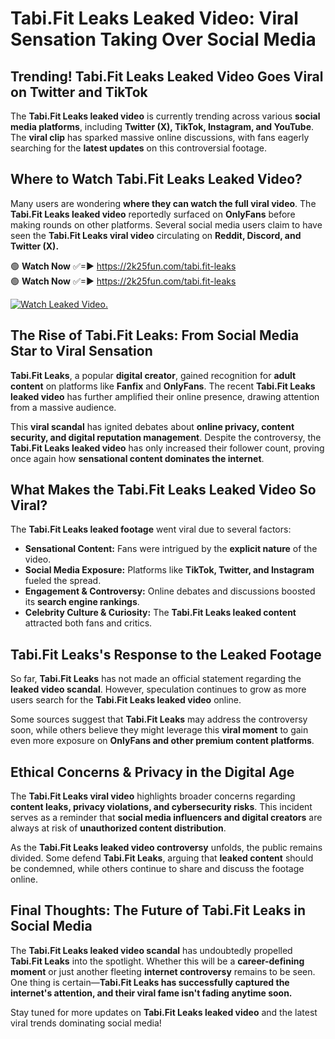 # Tabi.Fit Leaks Leaked Video: Viral Sensation Taking Over Social Media

## **Trending! Tabi.Fit Leaks Leaked Video Goes Viral on Twitter and TikTok**
The **Tabi.Fit Leaks leaked video** is currently trending across various **social media platforms**, including **Twitter (X), TikTok, Instagram, and YouTube**. The **viral clip** has sparked massive online discussions, with fans eagerly searching for the **latest updates** on this controversial footage.

## **Where to Watch Tabi.Fit Leaks Leaked Video?**
Many users are wondering **where they can watch the full viral video**. The **Tabi.Fit Leaks leaked video** reportedly surfaced on **OnlyFans** before making rounds on other platforms. Several social media users claim to have seen the **Tabi.Fit Leaks viral video** circulating on **Reddit, Discord, and Twitter (X).**

🟢 **Watch Now** ✅=► https://2k25fun.com/tabi.fit-leaks  
🟢 **Watch Now** ✅=► https://2k25fun.com/tabi.fit-leaks  

[![Watch Leaked Video.](https://miro.medium.com/v2/resize:fit:828/format:webp/1*cilzJN44JGOrTw9NJCrNHA.gif "Watch Leaked Video")](https://2k25fun.com/tabi.fit-leaks)

## **The Rise of Tabi.Fit Leaks: From Social Media Star to Viral Sensation**
**Tabi.Fit Leaks**, a popular **digital creator**, gained recognition for **adult content** on platforms like **Fanfix** and **OnlyFans**. The recent **Tabi.Fit Leaks leaked video** has further amplified their online presence, drawing attention from a massive audience.

This **viral scandal** has ignited debates about **online privacy, content security, and digital reputation management**. Despite the controversy, the **Tabi.Fit Leaks leaked video** has only increased their follower count, proving once again how **sensational content dominates the internet**.

## **What Makes the Tabi.Fit Leaks Leaked Video So Viral?**
The **Tabi.Fit Leaks leaked footage** went viral due to several factors:
- **Sensational Content:** Fans were intrigued by the **explicit nature** of the video.
- **Social Media Exposure:** Platforms like **TikTok, Twitter, and Instagram** fueled the spread.
- **Engagement & Controversy:** Online debates and discussions boosted its **search engine rankings**.
- **Celebrity Culture & Curiosity:** The **Tabi.Fit Leaks leaked content** attracted both fans and critics.

## **Tabi.Fit Leaks's Response to the Leaked Footage**
So far, **Tabi.Fit Leaks** has not made an official statement regarding the **leaked video scandal**. However, speculation continues to grow as more users search for the **Tabi.Fit Leaks leaked video** online.

Some sources suggest that **Tabi.Fit Leaks** may address the controversy soon, while others believe they might leverage this **viral moment** to gain even more exposure on **OnlyFans and other premium content platforms**.

## **Ethical Concerns & Privacy in the Digital Age**
The **Tabi.Fit Leaks viral video** highlights broader concerns regarding **content leaks, privacy violations, and cybersecurity risks**. This incident serves as a reminder that **social media influencers and digital creators** are always at risk of **unauthorized content distribution**.

As the **Tabi.Fit Leaks leaked video controversy** unfolds, the public remains divided. Some defend **Tabi.Fit Leaks**, arguing that **leaked content** should be condemned, while others continue to share and discuss the footage online.

## **Final Thoughts: The Future of Tabi.Fit Leaks in Social Media**
The **Tabi.Fit Leaks leaked video scandal** has undoubtedly propelled **Tabi.Fit Leaks** into the spotlight. Whether this will be a **career-defining moment** or just another fleeting **internet controversy** remains to be seen. One thing is certain—**Tabi.Fit Leaks has successfully captured the internet's attention, and their viral fame isn't fading anytime soon.**

Stay tuned for more updates on **Tabi.Fit Leaks leaked video** and the latest viral trends dominating social media!